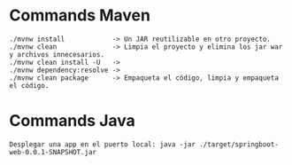 # Commands Maven

    ./mvnw install            -> Un JAR reutilizable en otro proyecto.
    ./mvnw clean              -> Limpia el proyecto y elimina los jar war y archivos innecesarios.
    ./mvnw clean install -U   ->  
    ./mvnw dependency:resolve ->
    ./mvnw clean package      -> Empaqueta el código, limpia y empaqueta el código.

# Commands Java

    Desplegar una app en el puerto local: java -jar ./target/springboot-web-0.0.1-SNAPSHOT.jar